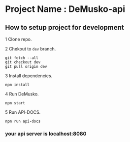 # Project Name : DeMusko-api

## How to setup project for development

1 Clone repo.

2 Chekout to `dev` branch.
```
git fetch --all
git checkout dev
git pull origin dev
```

3 Install dependencies. 
```
npm install
```

4 Run DeMusko. 
```
npm start
```

5 Run API-DOCS. 
```
npm run api-docs
```

### your api server is localhost:8080